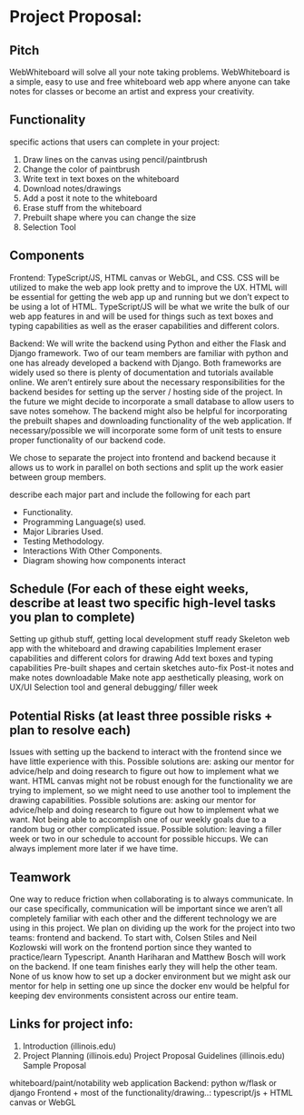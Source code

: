 # Project Proposal:

## Pitch
WebWhiteboard will solve all your note taking problems. WebWhiteboard is a simple, easy to use and free whiteboard web app where anyone can take notes for classes or become an artist and express your creativity.

## Functionality
specific actions that users can complete in your project:
1. Draw lines on the canvas using pencil/paintbrush
2. Change the color of paintbrush
3. Write text in text boxes on the whiteboard
4. Download notes/drawings
5. Add a post it note to the whiteboard
6. Erase stuff from the whiteboard
7. Prebuilt shape where you can change the size
8. Selection Tool

## Components

Frontend: TypeScript/JS, HTML canvas or WebGL, and CSS. CSS will be utilized to make the web app look pretty and to improve the UX. HTML will be essential for getting the web app up and running but we don’t expect to be using a lot of HTML. TypeScript/JS will be what we write the bulk of our web app features in and will be used for things such as text boxes and typing capabilities as well as the eraser capabilities and different colors.

Backend: We will write the backend using Python and either the Flask and Django framework. Two of our team members are familiar with python and one has already developed a backend with Django. Both frameworks are widely used so there is plenty of documentation and tutorials available online. We aren’t entirely sure about the necessary responsibilities for the backend besides for setting up the server / hosting side of the project. In the future we might decide to incorporate a small database to allow users to save notes somehow. The backend might also be helpful for incorporating the prebuilt shapes and downloading functionality of the web application. If necessary/possible we will incorporate some form of unit tests to ensure proper functionality of our backend code.

We chose to separate the project into frontend and backend because it allows us to work in parallel on both sections and split up the work easier between group members.

describe each major part and include the following for each part
* Functionality. 
* Programming Language(s) used.
* Major Libraries Used. 
* Testing Methodology. 
* Interactions With Other Components. 
* Diagram showing how components interact

## Schedule (For each of these eight weeks, describe at least two specific high-level tasks you plan to complete)
Setting up github stuff, getting local development stuff ready
Skeleton web app with the whiteboard and drawing capabilities
Implement eraser capabilities and different colors for drawing
Add text boxes and typing capabilities
Pre-built shapes and certain sketches auto-fix
Post-it notes and make notes downloadable
Make note app aesthetically pleasing, work on UX/UI
Selection tool and general debugging/ filler week
	
## Potential Risks (at least three possible risks + plan to resolve each)
Issues with setting up the backend to interact with the frontend since we have little experience with this. Possible solutions are: asking our mentor for advice/help and doing research to figure out how to implement what we want.
HTML canvas might not be robust enough for the functionality we are trying to implement, so we might need to use another tool to implement the drawing capabilities.  Possible solutions are: asking our mentor for advice/help and doing research to figure out how to implement what we want.
Not being able to accomplish one of our weekly goals due to a random bug or other complicated issue. Possible solution: leaving a filler week or two in our schedule to account for possible hiccups. We can always implement more later if we have time.

## Teamwork
One way to reduce friction when collaborating is to always communicate. In our case specifically, communication will be important since we aren’t all completely familiar with each other and the different technology we are using in this project. We plan on dividing up the work for the project into two teams: frontend and backend. To start with, Colsen Stiles and Neil Kozlowski will work on the frontend portion since they wanted to practice/learn Typescript. Ananth Hariharan and Matthew Bosch will work on the backend. If one team finishes early they will help the other team. None of us know how to set up a docker environment but we might ask our mentor for help in setting one up since the docker env would be helpful for keeping dev environments consistent across our entire team.



## Links for project info:
01. Introduction (illinois.edu)
02. Project Planning (illinois.edu)
Project Proposal Guidelines (illinois.edu)
Sample Proposal


whiteboard/paint/notability web application
Backend: python w/flask or django
Frontend + most of the functionality/drawing..: typescript/js + HTML canvas or WebGL 
